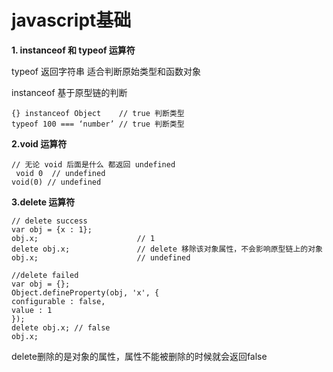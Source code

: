 # javascript基础


**1. instanceof 和 typeof 运算符**




typeof 返回字符串 适合判断原始类型和函数对象




instanceof 基于原型链的判断




	{} instanceof Object    // true 判断类型
	typeof 100 === ‘number’ // true 判断类型


  **2.void 运算符**



	// 无论 void 后面是什么 都返回 undefined
	 void 0  // undefined
	void(0) // undefined
	 

**3.delete 运算符**




	// delete success
	var obj = {x : 1};
	obj.x;                      // 1
	delete obj.x;               // delete 移除该对象属性，不会影响原型链上的对象
	obj.x;                      // undefined

	//delete failed
	var obj = {};
	Object.defineProperty(obj, 'x', {
	configurable : false, 
	value : 1
	});
	delete obj.x; // false
	obj.x;
delete删除的是对象的属性，属性不能被删除的时候就会返回false





